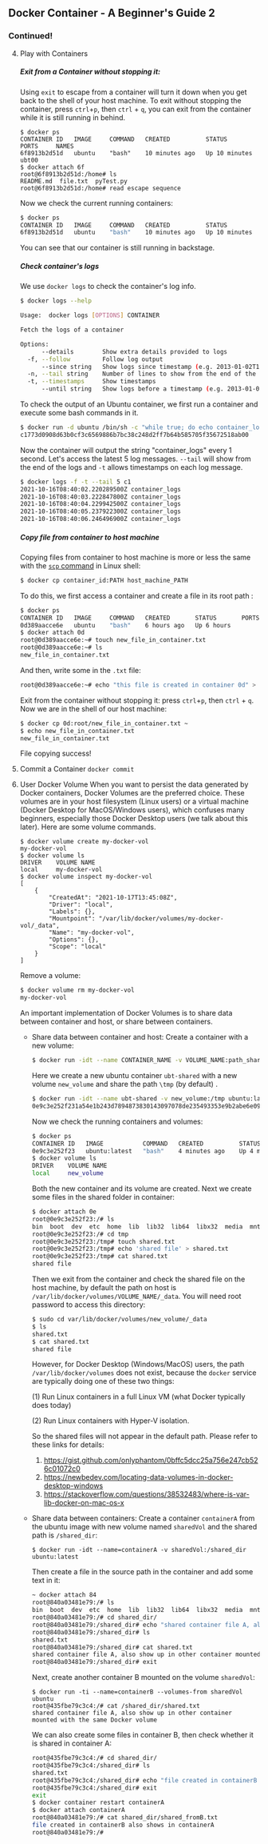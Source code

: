 ## Docker Container - A Beginner's Guide 2

### Continued! 

4. Play with Containers

   ##### Exit from a Container without stopping it:

   Using `exit` to escape from a container will turn it down when you get back to the shell of your host machine. To exit without stopping the container, press `ctrl`+`p`, then `ctrl` + `q`, you can exit from the container while it is still running in behind.

   ```shell
   $ docker ps
   CONTAINER ID   IMAGE     COMMAND   CREATED          STATUS          PORTS     NAMES
   6f8913b2d51d   ubuntu    "bash"    10 minutes ago   Up 10 minutes             ubt00
   $ docker attach 6f
   root@6f8913b2d51d:/home# ls
   README.md  file.txt  pyTest.py
   root@6f8913b2d51d:/home# read escape sequence
   ```

    Now we check the current running containers:

   ```bash
   $ docker ps
   CONTAINER ID   IMAGE     COMMAND   CREATED          STATUS          PORTS     NAMES
   6f8913b2d51d   ubuntu    "bash"    10 minutes ago   Up 10 minutes             ubt00
   ```

   You can see that our container is still running in backstage.

   ##### Check container's logs

   We use `docker logs` to check the container's log info.

   ```bash
   $ docker logs --help
   
   Usage:  docker logs [OPTIONS] CONTAINER
   
   Fetch the logs of a container
   
   Options:
         --details        Show extra details provided to logs
     -f, --follow         Follow log output
         --since string   Show logs since timestamp (e.g. 2013-01-02T13:23:37Z) or relative (e.g. 42m for 42 minutes)
     -n, --tail string    Number of lines to show from the end of the logs (default "all")
     -t, --timestamps     Show timestamps
         --until string   Show logs before a timestamp (e.g. 2013-01-02T13:23:37Z) or relative (e.g. 42m for 42 minutes)
   ```

   To check the output of an Ubuntu container, we first run a container and execute some bash commands in it.

   ```bash
   $ docker run -d ubuntu /bin/sh -c "while true; do echo container_logs;sleep 1;done"
   c1773d0908d63b0cf3c6569886b7bc38c248d2ff7b64b585705f35672518ab00
   ```

   Now the container will output the string "container_logs" every 1 second. Let's access the latest 5 log messages. `--tail` will show from the end of the logs and `-t` allows timestamps on each log message.

   ```bash
   $ docker logs -f -t --tail 5 c1
   2021-10-16T08:40:02.220289500Z container_logs
   2021-10-16T08:40:03.222847800Z container_logs
   2021-10-16T08:40:04.229942500Z container_logs
   2021-10-16T08:40:05.237922300Z container_logs
   2021-10-16T08:40:06.246496900Z container_logs
   
   ```

   ##### Copy file from container to host machine

   Copying files from container to host machine is more or less the same with the [`scp` command](https://linuxize.com/post/how-to-use-scp-command-to-securely-transfer-files/) in Linux shell:

   ```bash
   $ docker cp container_id:PATH host_machine_PATH
   ```

   To do this, we first access a container and create a file in its root path :

   ```bash
   $ docker ps
   CONTAINER ID   IMAGE     COMMAND   CREATED       STATUS       PORTS     NAMES
   0d389aacce6e   ubuntu    "bash"    6 hours ago   Up 6 hours             confident_chebyshev
   $ docker attach 0d
   root@0d389aacce6e:~# touch new_file_in_container.txt
   root@0d389aacce6e:~# ls
   new_file_in_container.txt
   ```

   And then, write some in the `.txt` file:

   ```bash
   root@0d389aacce6e:~# echo "this file is created in container 0d" > new_file_in_container.txt
   ```

   Exit from the container without stopping it: press `ctrl`+`p`, then `ctrl` + `q`. Now we are in the shell of our host machine:

   ```bash
   $ docker cp 0d:root/new_file_in_container.txt ~
   $ echo new_file_in_container.txt
   new_file_in_container.txt
   ```

   File copying success!

5. Commit a Container
   `docker commit`

6. User Docker Volume
   When you want to persist the data generated by Docker containers, Docker Volumes are the preferred choice. These volumes are in your host filesystem (Linux users) or a virtual machine (Docker Desktop for MacOS/Windows users), which confuses many beginners, especially those Docker Desktop users (we talk about this later). Here are some volume commands.

   ```shell
   $ docker volume create my-docker-vol
   my-docker-vol
   $ docker volume ls
   DRIVER    VOLUME NAME
   local     my-docker-vol
   $ docker volume inspect my-docker-vol
   [
       {
           "CreatedAt": "2021-10-17T13:45:08Z",
           "Driver": "local",
           "Labels": {},
           "Mountpoint": "/var/lib/docker/volumes/my-docker-vol/_data",
           "Name": "my-docker-vol",
           "Options": {},
           "Scope": "local"
       }
   ]
   ```

   Remove a volume:

   ```bash
   $ docker volume rm my-docker-vol
   my-docker-vol
   ```

   An important implementation of Docker Volumes is to share data between container and host, or share between containers.

   - Share data between container and host:
     Create a container with a new volume:

     ```bash
     $ docker run -idt --name CONTAINER_NAME -v VOLUME_NAME:path_shared_in_container IMAGE_NAME:TAG
     ```

     Here we create a new ubuntu container `ubt-shared` with a new volume `new_volume` and share the path `\tmp` (by default) . 

     ```bash
     $ docker run -idt --name ubt-shared -v new_volume:/tmp ubuntu:latest
     0e9c3e252f231a54e1b243d7894873830143097078de235493353e9b2abe6e09
     ```

      Now we check the running containers and volumes:

     ```bash
     $ docker ps
     CONTAINER ID   IMAGE           COMMAND   CREATED          STATUS          PORTS     NAMES
     0e9c3e252f23   ubuntu:latest   "bash"    4 minutes ago    Up 4 minutes              ubt-shared
     $ docker volume ls
     DRIVER    VOLUME NAME
     local     new_volume
     ```

     Both the new container and its volume are created. Next we create some files in the shared folder in container:

     ```bash
     $ docker attach 0e
     root@0e9c3e252f23:/# ls
     bin  boot  dev  etc  home  lib  lib32  lib64  libx32  media  mnt  opt  proc  root  run  sbin  srv  sys  tmp  usr  var
     root@0e9c3e252f23:/# cd tmp
     root@0e9c3e252f23:/tmp# touch shared.txt
     root@0e9c3e252f23:/tmp# echo 'shared file' > shared.txt
     root@0e9c3e252f23:/tmp# cat shared.txt
     shared file
     ```

     Then we exit from the container and check the shared file on the host machine, by default the path on host is `/var/lib/docker/volumes/VOLUME_NAME/_data`. You will need root password to access this directory:

     ```bash
     $ sudo cd var/lib/docker/volumes/new_volume/_data
     $ ls
     shared.txt
     $ cat shared.txt
     shared file
     ```

     However, for Docker Desktop (Windows/MacOS) users, the path `/var/lib/docker/volumes` does not exist, because the `docker` service are typically doing one of these two things:

     (1) Run Linux containers in a full Linux VM (what Docker typically does today)

     (2) Run Linux containers with Hyper-V isolation.

     So the shared files will not appear in the default path. Please refer to these links for details:

     1. https://gist.github.com/onlyphantom/0bffc5dcc25a756e247cb526c01072c0
     2. https://newbedev.com/locating-data-volumes-in-docker-desktop-windows
     3. https://stackoverflow.com/questions/38532483/where-is-var-lib-docker-on-mac-os-x

     

   - Share data between containers:
     Create a container `containerA` from the ubuntu image with new volume named `sharedVol` and the shared path is `/shared_dir`:

     ```shell
     $ docker run -idt --name=containerA -v sharedVol:/shared_dir ubuntu:latest
     ```

     Then create a file in the source path in the container and add some text in it:

     ```bash
     ~ docker attach 84
     root@840a03481e79:/# ls
     bin  boot  dev  etc  home  lib  lib32  lib64  libx32  media  mnt  opt  proc  root  run  sbin  shared_dir  srv  sys  tmp  usr  var
     root@840a03481e79:/# cd shared_dir/
     root@840a03481e79:/shared_dir# echo "shared container file A, also show up in other container mounted with the same Docker volume" > shared.txt
     root@840a03481e79:/shared_dir# ls
     shared.txt
     root@840a03481e79:/shared_dir# cat shared.txt
     shared container file A, also show up in other container mounted with the same Docker volume
     root@840a03481e79:/shared_dir# exit
     ```

     Next, create another container B mounted on the volume `sharedVol`:

     ```shell
     $ docker run -ti --name=containerB --volumes-from sharedVol ubuntu
     root@435fbe79c3c4:/# cat /shared_dir/shared.txt
     shared container file A, also show up in other container mounted with the same Docker volume
     ```

     We can also create some files in container B, then check whether it is shared in container A:

     ```bash
     root@435fbe79c3c4:/# cd shared_dir/
     root@435fbe79c3c4:/shared_dir# ls
     shared.txt
     root@435fbe79c3c4:/shared_dir# echo "file created in containerB also shows in containerA" > shared_fromB.txt
     root@435fbe79c3c4:/shared_dir# exit
     exit
     $ docker container restart containerA
     $ docker attach containerA
     root@840a03481e79:/# cat shared_dir/shared_fromB.txt
     file created in containerB also shows in containerA
     root@840a03481e79:/#
     ```